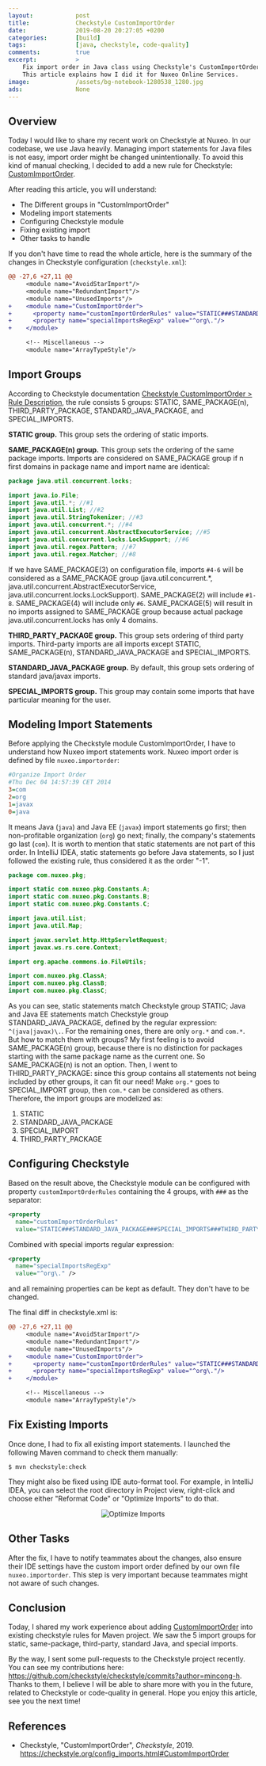 ```yaml
---
layout:            post
title:             Checkstyle CustomImportOrder
date:              2019-08-20 20:27:05 +0200
categories:        [build]
tags:              [java, checkstyle, code-quality]
comments:          true
excerpt:           >
    Fix import order in Java class using Checkstyle's CustomImportOrder module.
    This article explains how I did it for Nuxeo Online Services.
image:             /assets/bg-notebook-1280538_1280.jpg
ads:               None
---
```


## Overview

Today I would like to share my recent work on Checkstyle at Nuxeo. In our
codebase, we use Java heavily. Managing import statements for Java files is
not easy, import order might be changed unintentionally. To avoid this
kind of manual checking, I decided to add a new rule for Checkstyle:
[CustomImportOrder](https://checkstyle.org/config_imports.html#CustomImportOrder).

After reading this article, you will understand:

- The Different groups in "CustomImportOrder"
- Modeling import statements
- Configuring Checkstyle module
- Fixing existing import
- Other tasks to handle

If you don't have time to read the whole article, here is the summary of the
changes in Checkstyle configuration (`checkstyle.xml`):

```diff
@@ -27,6 +27,11 @@
     <module name="AvoidStarImport"/>
     <module name="RedundantImport"/>
     <module name="UnusedImports"/>
+    <module name="CustomImportOrder">
+      <property name="customImportOrderRules" value="STATIC###STANDARD_JAVA_PACKAGE###SPECIAL_IMPORTS###THIRD_PARTY_PACKAGE"/>
+      <property name="specialImportsRegExp" value="^org\."/>
+    </module>

     <!-- Miscellaneous -->
     <module name="ArrayTypeStyle"/>
```

## Import Groups

According to Checkstyle documentation [Checkstyle CustomImportOrder > Rule
Description](https://checkstyle.org/config_imports.html#CustomImportOrder_Rule_Description),
the rule consists 5 groups: STATIC, SAME\_PACKAGE(n), THIRD\_PARTY\_PACKAGE,
STANDARD\_JAVA\_PACKAGE, and SPECIAL\_IMPORTS.

**STATIC group.** This group sets the ordering of static imports.

**SAME\_PACKAGE(n) group.** This group sets the ordering of the same package
imports. Imports are considered on SAME\_PACKAGE group if n first domains in
package name and import name are identical:

```java
package java.util.concurrent.locks;

import java.io.File;
import java.util.*; //#1
import java.util.List; //#2
import java.util.StringTokenizer; //#3
import java.util.concurrent.*; //#4
import java.util.concurrent.AbstractExecutorService; //#5
import java.util.concurrent.locks.LockSupport; //#6
import java.util.regex.Pattern; //#7
import java.util.regex.Matcher; //#8
```                

If we have SAME\_PACKAGE(3) on configuration file, imports `#4-6` will be
considered as a SAME\_PACKAGE group (java.util.concurrent.\*,
java.util.concurrent.AbstractExecutorService,
java.util.concurrent.locks.LockSupport). SAME\_PACKAGE(2) will include `#1-8`.
SAME\_PACKAGE(4) will include only `#6`. SAME\_PACKAGE(5) will result in no
imports assigned to SAME\_PACKAGE group because actual package
java.util.concurrent.locks has only 4 domains.

**THIRD\_PARTY\_PACKAGE group.** This group sets ordering of third party
imports. Third-party imports are all imports except STATIC, SAME\_PACKAGE(n),
STANDARD\_JAVA\_PACKAGE and SPECIAL\_IMPORTS.

**STANDARD\_JAVA\_PACKAGE group.** By default, this group sets ordering of
standard java/javax imports.

**SPECIAL\_IMPORTS group.** This group may contain some imports that have
particular meaning for the user.

## Modeling Import Statements

Before applying the Checkstyle module CustomImportOrder, I have to understand how
Nuxeo import statements work. Nuxeo import order is defined by file
`nuxeo.importorder`:

```ini
#Organize Import Order
#Thu Dec 04 14:57:39 CET 2014
3=com
2=org
1=javax
0=java
```

It means Java (`java`) and Java EE (`javax`) import statements go first; then
non-profitable organization (`org`) go next; finally, the company's statements go
last (`com`). It is worth to mention that static statements are not part of this
order. In IntelliJ IDEA, static statements go before Java statements, so I just
followed the existing rule, thus considered it as the order "-1".

```java
package com.nuxeo.pkg;

import static com.nuxeo.pkg.Constants.A;
import static com.nuxeo.pkg.Constants.B;
import static com.nuxeo.pkg.Constants.C;

import java.util.List;
import java.util.Map;

import javax.servlet.http.HttpServletRequest;
import javax.ws.rs.core.Context;

import org.apache.commons.io.FileUtils;

import com.nuxeo.pkg.ClassA;
import com.nuxeo.pkg.ClassB;
import com.nuxeo.pkg.ClassC;
```

As you can see, static statements match Checkstyle group STATIC; Java and Java
EE statements match Checkstyle group STANDARD\_JAVA\_PACKAGE, defined
by the regular expression: `^(java|javax)\.`. For the remaining ones, there are only
`org.*` and `com.*`. But how to match them with groups? My first feeling is to
avoid SAME\_PACKAGE(n) group, because there is no distinction for packages
starting with the same package name as the current one. So SAME\_PACKAGE(n) is
not an option. Then, I went to THIRD\_PARTY\_PACKAGE: since this group contains
all statements not being included by other groups, it can fit our need! Make
`org.*` goes to SPECIAL\_IMPORT group, then `com.*` can be considered as others.
Therefore, the import groups are modelized as:

1. STATIC
2. STANDARD\_JAVA\_PACKAGE
3. SPECIAL\_IMPORT
4. THIRD\_PARTY\_PACKAGE

## Configuring Checkstyle

Based on the result above, the Checkstyle module can be configured with property
`customImportOrderRules` containing the 4 groups, with `###` as the separator:

```xml
<property
  name="customImportOrderRules"
  value="STATIC###STANDARD_JAVA_PACKAGE###SPECIAL_IMPORTS###THIRD_PARTY_PACKAGE" />
```

Combined with special imports regular expression:

```xml
<property
  name="specialImportsRegExp"
  value="^org\." />
```

and all remaining properties can be kept as default. They don't have to be
changed.

The final diff in checkstyle.xml is:

```diff
@@ -27,6 +27,11 @@
     <module name="AvoidStarImport"/>
     <module name="RedundantImport"/>
     <module name="UnusedImports"/>
+    <module name="CustomImportOrder">
+      <property name="customImportOrderRules" value="STATIC###STANDARD_JAVA_PACKAGE###SPECIAL_IMPORTS###THIRD_PARTY_PACKAGE"/>
+      <property name="specialImportsRegExp" value="^org\."/>
+    </module>

     <!-- Miscellaneous -->
     <module name="ArrayTypeStyle"/>
```

## Fix Existing Imports

Once done, I had to fix all existing import statements. I launched the following
Maven command to check them manually:

```
$ mvn checkstyle:check
```

They might also be fixed using IDE auto-format tool. For example, in IntelliJ
IDEA, you can select the root directory in Project view, right-click and choose
either "Reformat Code" or "Optimize Imports" to do that.

<p align="center">
  <img src="/assets/20190820-imports.png" alt="Optimize Imports" />
</p>

## Other Tasks

After the fix, I have to notify teammates about the changes, also ensure their
IDE settings have the custom import order defined by our own file
`nuxeo.importorder`. This step is very important because teammates might not
aware of such changes.

## Conclusion

Today, I shared my work experience about adding
[CustomImportOrder](https://checkstyle.org/config_imports.html#CustomImportOrder)
into existing checkstyle rules for Maven project. We saw the 5 import groups for
static, same-package, third-party, standard Java, and special imports.

By the way, I sent some pull-requests to the Checkstyle project recently. You can
see my contributions here:
<https://github.com/checkstyle/checkstyle/commits?author=mincong-h>.
Thanks to them, I believe I will be able to share more with you in the future,
related to Checkstyle or code-quality in general. Hope you enjoy this article,
see you the next time!

## References

- Checkstyle, "CustomImportOrder", _Checkstyle_, 2019.
  <https://checkstyle.org/config_imports.html#CustomImportOrder>

